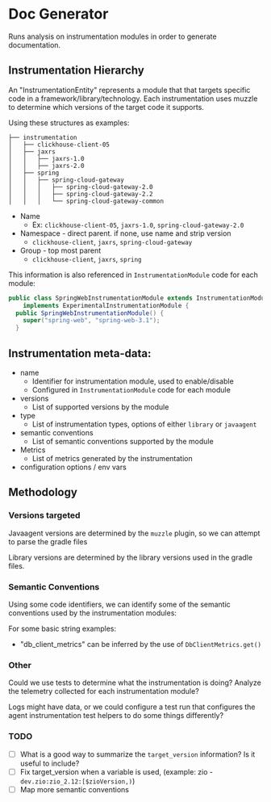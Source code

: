 # Doc Generator

Runs analysis on instrumentation modules in order to generate documentation.


## Instrumentation Hierarchy

An "InstrumentationEntity" represents a module that that targets specific code in a framework/library/technology.
Each instrumentation uses muzzle to determine which versions of the target code it supports.

Using these structures as examples:

```
├── instrumentation
│   ├── clickhouse-client-05
│   ├── jaxrs
│   │   ├── jaxrs-1.0
│   │   ├── jaxrs-2.0
│   ├── spring
│   │   ├── spring-cloud-gateway
│   │   │   ├── spring-cloud-gateway-2.0
│   │   │   ├── spring-cloud-gateway-2.2
│   │   │   └── spring-cloud-gateway-common
```

* Name
  * Ex: `clickhouse-client-05`, `jaxrs-1.0`, `spring-cloud-gateway-2.0`
* Namespace - direct parent. if none, use name and strip version
  * `clickhouse-client`, `jaxrs`, `spring-cloud-gateway`
* Group - top most parent
  * `clickhouse-client`, `jaxrs`, `spring`

This information is also referenced in `InstrumentationModule` code for each module:

```java
public class SpringWebInstrumentationModule extends InstrumentationModule
    implements ExperimentalInstrumentationModule {
  public SpringWebInstrumentationModule() {
    super("spring-web", "spring-web-3.1");
  }
```

## Instrumentation meta-data:

* name
  * Identifier for instrumentation module, used to enable/disable
  * Configured in `InstrumentationModule` code for each module
* versions
  * List of supported versions by the module
* type
  * List of instrumentation types, options of either `library` or `javaagent`
* semantic conventions
  * List of semantic conventions supported by the module
* Metrics
  * List of metrics generated by the instrumentation
* configuration options / env vars

## Methodology

### Versions targeted

Javaagent versions are determined by the `muzzle` plugin, so we can attempt to parse the gradle files

Library versions are determined by the library versions used in the gradle files.


### Semantic Conventions

Using some code identifiers, we can identify some of the semantic conventions used by the instrumentation modules:

For some basic string examples:

- "db_client_metrics" can be inferred by the use of `DbClientMetrics.get()`

### Other

Could we use tests to determine what the instrumentation is doing? Analyze the telemetry collected
for each instrumentation module?

Logs might have data, or we could configure a test run that configures the agent instrumentation test
helpers to do some things differently?

### TODO

- [ ] What is a good way to summarize the `target_version` information? Is it useful to include?
- [ ] Fix target_version when a variable is used, (example: zio - `dev.zio:zio_2.12:[$zioVersion,)`)
- [ ] Map more semantic conventions
